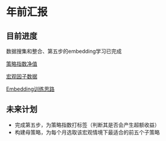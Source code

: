 # 年前汇报

## 目前进度

数据搜集和整合、第五步的embedding学习已完成

[策略指数净值](../../Data/Closeindex/readme.md)

[宏观因子数据](../../Data/Macro/readme.md)

[Embedding训练思路](../../Traing_Embedding.md)



## 未来计划

* 完成第五步，为策略指数打标签（判断其是否会产生超额收益）
* 构建母策略，为每个月选取该宏观情境下最适合的前五个子策略